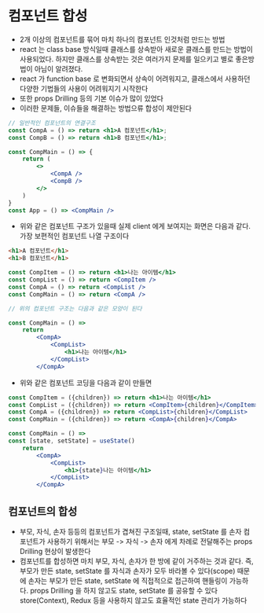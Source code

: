 # 컴포넌트 합성

- 2개 이상의 컴포넌트를 묶어 마치 하나의 컴포넌트 인것처럼 만드는 방법
- react 는 class base 방식일때 클래스를 상속받아 새로운 클래스를 만드는 방법이 사용되었다. 하지만 클래스를 상속받는 것은 여러가지 문제를 일으키고
  별로 좋은방법이 아님이 알려졌다.
- react 가 function base 로 변화되면서 상속이 어려워지고, 클래스에서 사용하던 다양한 기법들의 사용이 어려워지기 시작한다
- 또한 props Drilling 등의 기본 이슈가 많이 있었다
- 이러한 문제들, 이슈들을 해결하는 방법으류 합성이 제안된다

```jsx
// 일반적인 컴포넌트의 연결구조
const CompA = () => return <h1>A 컴포넌트</h1>;
const CompB = () => return <h1>B 컴포넌트</h1>;

const CompMain = () => {
    return (
        <>
            <CompA />
            <CompB />
        </>
    )
}
const App = () => <CompMain />
```

- 위와 같은 컴포넌트 구조가 있을때 실제 client 에게 보여지는 화면은 다음과 같다. 가장 보편적인 컴포넌트 나열 구조이다

```html
<h1>A 컴포넌트</h1>
<h1>B 컴포넌트</h1>
```

```jsx
const CompItem = () => return <h1>나는 아이템</h1>
const CompList = () => return <CompItem />
const CompA = () => return <CompList />
const CompMain = () => return <CompA />

// 위의 컴포넌트 구조는 다음과 같은 모양이 된다

const CompMain = () =>
    return
        <CompA>
            <CompList>
                <h1>나는 아이템</h1>
            </CompList>
        </CompA>
```

- 위와 같은 컴포넌트 코딩을 다음과 같이 만들면

```jsx
const CompItem = ({children}) => return <h1>나는 아이템</h1>
const CompList = ({children}) => return <CompItem>{children}</CompItem>
const CompA = ({children}) => return <CompList>{children}</CompList>
const CompMain = ({children}) => return <CompA>{children}</CompA>

const CompMain = () =>
const [state, setState] = useState()
    return
        <CompA>
            <CompList>
                <h1>{state}나는 아이템</h1>
            </CompList>
        </CompA>

```

## 컴포넌트의 합성

- 부모, 자식, 손자 등등의 컴포넌트가 겹쳐진 구조일때, state, setState 를 손자 컴포넌트가 사용하기 위해서는
  부모 -> 자식 -> 손자 에게 차례로 전달해주는 props Drilling 현상이 발생한다
- 컴포넌트를 합성하면 마치 부모, 자식, 손자가 한 방에 같이 거주하는 것과 같다. 즉, 부모가 만든 state, setState 를 자식과 손자가 모두 바라볼 수 있다(scope)
  때문에 손자는 부모가 만든 state, setState 에 직접적으로 접근하여 핸들링이 가능하다. props Drilling 을 하지 않고도 state, setState 를 공유할 수 있다
  store(Context), Redux 등을 사용하지 않고도 효율적인 state 관리가 가능하다
